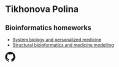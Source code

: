 # Tikhonova Polina
## Bioinformatics homeworks

* [System biology and personalized medicine](https://PollyTikhonova.github.io/bioinformatics_homeworks/Pesonalized_medicine)
* [Structural bioinformatics and medicine modelling](https://PollyTikhonova.github.io/bioinformatics_homeworks/Medicine_modelling)

![Альтернативный текст](GitHub-Mark-32px.png "Подсказка")
